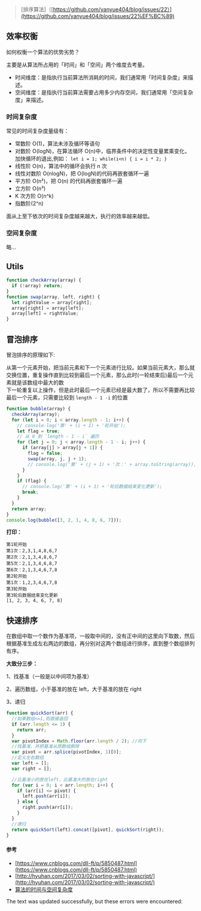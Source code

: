 > \[排序算法\]（[https://github.com/yanyue404/blog/issues/22）](https://github.com/yanyue404/blog/issues/22%EF%BC%89)

## 效率权衡

如何权衡一个算法的优势劣势？

主要是从算法所占用的「时间」和「空间」两个维度去考量。

-   时间维度：是指执行当前算法所消耗的时间，我们通常用「时间复杂度」来描述。
-   空间维度：是指执行当前算法需要占用多少内存空间，我们通常用「空间复杂度」来描述。

### 时间复杂度

常见的时间复杂度量级有：

-   常数阶 O(1)，算法未涉及循环等语句
-   对数阶 O(logN)，在算法循环 O(n)中，临界条件中的决定性变量累乘变化，加快循环的退出,例如： `let i = 1; while(i<n) { i = i * 2; }`
-   线性阶 O(n)，算法中的循环会执行 n 次
-   线性对数阶 O(nlogN)，把 O(logN)的代码再嵌套循环一遍
-   平方阶 O(n²)，把 O(n) 的代码再嵌套循环一遍
-   立方阶 O(n³)
-   K 次方阶 O(n^k)
-   指数阶(2^n)

面从上至下依次的时间复杂度越来越大，执行的效率越来越低。

### 空间复杂度

略...

## Utils

```js
function checkArray(array) {
  if (!array) return;
}
function swap(array, left, right) {
  let rightValue = array[right];
  array[right] = array[left];
  array[left] = rightValue;
}
```

## 冒泡排序

冒泡排序的原理如下:

从第一个元素开始，把当前元素和下一个元素进行比较。如果当前元素大，那么就交换位置，重复操作直到比较到最后一个元素，那么此时(一轮结束后)最后一个元素就是该数组中最大的数  
下一轮重复以上操作，但是此时最后一个元素已经是最大数了，所以不需要再比较最后一个元素，只需要比较到 `length - 1 -i` 的位置

```js
function bubble(array) {
  checkArray(array);
  for (let i = 0; i < array.length - 1; i++) {
    // console.log('第' + (i + 1) + '轮开始');
    let flag = true;
    // 从 0 到 `length - 1 - i` 遍历
    for (let j = 0; j < array.length - 1 - i; j++) {
      if (array[j] > array[j + 1]) {
        flag = false;
        swap(array, j, j + 1);
        // console.log('第' + (j + 1) + '次：' + array.toString(array));
      }
    }
    if (flag) {
      // console.log('第' + (i + 1) + '轮后数据结束变化更新');
      break;
    }
  }
  return array;
}
console.log(bubble([3, 2, 1, 4, 8, 6, 7]));
```

**打印：**

```shell
第1轮开始
第1次：2,3,1,4,8,6,7
第2次：2,1,3,4,8,6,7
第5次：2,1,3,4,6,8,7
第6次：2,1,3,4,6,7,8
第2轮开始
第1次：1,2,3,4,6,7,8
第3轮开始
第3轮后数据结束变化更新
[1, 2, 3, 4, 6, 7, 8]
```

## 快速排序

在数组中取一个数作为基准项，一般取中间的，没有正中间的这里向下取数，然后根据基准生成左右两边的数组，再分别对这两个数组进行排序，直到整个数组排列有序。

**大致分三步：**

1、找基准（一般是以中间项为基准）

2、遍历数组，小于基准的放在 left，大于基准的放在 right

3、递归

```js
function quickSort(arr) {
  //如果数组<=1,则直接返回
  if (arr.length <= 1) {
    return arr;
  }
  var pivotIndex = Math.floor(arr.length / 2); //向下
  //找基准，并把基准从原数组删除
  var pivot = arr.splice(pivotIndex, 1)[0];
  //定义左右数组
  var left = [];
  var right = [];

  //比基准小的放在left，比基准大的放在right
  for (var i = 0; i < arr.length; i++) {
    if (arr[i] <= pivot) {
      left.push(arr[i]);
    } else {
      right.push(arr[i]);
    }
  }
  //递归
  return quickSort(left).concat([pivot], quickSort(right));
}
```

#### 参考

-   [https://www.cnblogs.com/dll-ft/p/5850487.html](https://www.cnblogs.com/dll-ft/p/5850487.html)
-   [http://hyuhan.com/2017/03/02/sorting-with-javascript/](http://hyuhan.com/2017/03/02/sorting-with-javascript/)
-   [算法的时间与空间复杂度](https://zhuanlan.zhihu.com/p/50479555)

The text was updated successfully, but these errors were encountered: